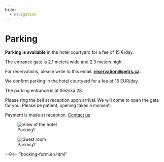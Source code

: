 ```yaml
---
hide:
  - navigation
---
```


# **Parking**

**Parking is available** in the hotel courtyard for a fee of 15 €/day.

The entrance gate is 2.1 meters wide and 2.3 meters high.

For reservations, please write to this email: **reservation@petrs.cz.**

We confirm parking in the hotel courtyard for a fee of 15 EUR/day.

The parking entrance is at Slezská 28.

Please ring the bell at reception upon arrival. We will come to open the gate for you. Please be patient, opening takes a moment.

Payment is made at reception. [Contact us](contact.md)

<div class="gallery">

<figure>
  <img src="https://placehold.co/400" alt="View of the hotel">
  <figcaption>Parking1</figcaption>
</figure>

<figure>
  <img src="https://placehold.co/400" alt="Guest room">
  <figcaption>Parking2</figcaption>
</figure>

</div>

--8<-- "booking-form.en.html"